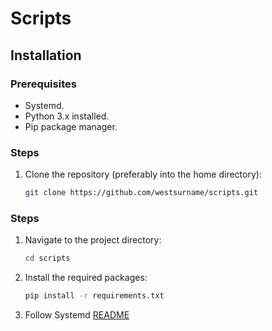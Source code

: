 # Scripts

## Installation

### Prerequisites
- Systemd.
- Python 3.x installed.
- Pip package manager.

### Steps
1. Clone the repository (preferably into the home directory):
   ```bash
   git clone https://github.com/westsurname/scripts.git
   ```

### Steps
1. Navigate to the project directory:
    ```bash
    cd scripts
    ```
2. Install the required packages:
    ```bash 
    pip install -r requirements.txt 
    ```
3. Follow Systemd [README](systemd/README.md)

